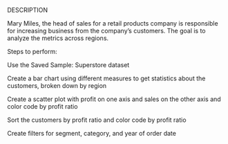 DESCRIPTION

Mary Miles, the head of sales for a retail products company is responsible for increasing business from the company’s customers.
The goal is to analyze the metrics across regions.

 

Steps to perform:

Use the Saved Sample: Superstore dataset

Create a bar chart using different measures to get statistics about the customers, broken down by region

Create a scatter plot with profit on one axis and sales on the other axis and color code by profit ratio

Sort the customers by profit ratio and color code by profit ratio

Create filters for segment, category, and year of order date
